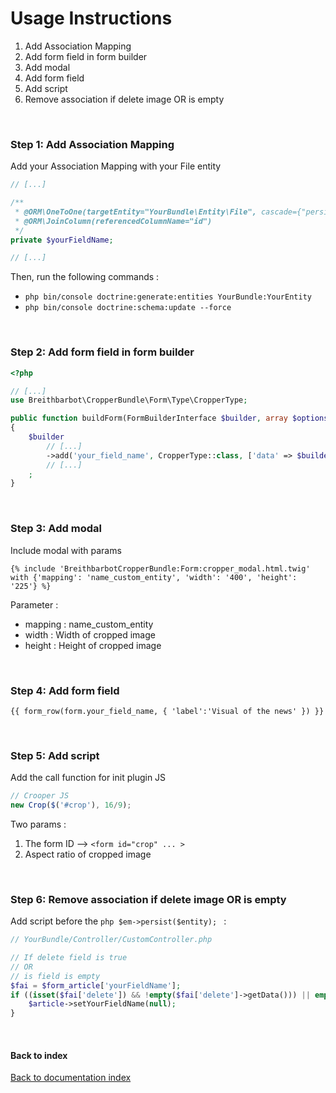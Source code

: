 # Usage Instructions

1. Add Association Mapping
2. Add form field in form builder
3. Add modal
4. Add form field
5. Add script
6. Remove association if delete image OR is empty

<br>

### Step 1: Add Association Mapping
Add your Association Mapping with your File entity
```php
// [...]

/**
 * @ORM\OneToOne(targetEntity="YourBundle\Entity\File", cascade={"persist"}, orphanRemoval=true)
 * @ORM\JoinColumn(referencedColumnName="id")
 */
private $yourFieldName;

// [...]
```
Then, run the following commands :
* ```php bin/console doctrine:generate:entities YourBundle:YourEntity```
* ```php bin/console doctrine:schema:update --force```

<br>

### Step 2: Add form field in form builder
```php
<?php

// [...]
use Breithbarbot\CropperBundle\Form\Type\CropperType;

public function buildForm(FormBuilderInterface $builder, array $options)
{
    $builder
        // [...]
        ->add('your_field_name', CropperType::class, ['data' => $builder->getData()->getYourFieldName(), 'required' => false]) 
        // [...]
    ;
}
```

<br>

### Step 3: Add modal
Include modal with params
```twig
{% include 'BreithbarbotCropperBundle:Form:cropper_modal.html.twig' with {'mapping': 'name_custom_entity', 'width': '400', 'height': '225'} %}
```
Parameter :
* mapping : name_custom_entity
* width   : Width of cropped image
* height  : Height of cropped image

<br>

### Step 4: Add form field
```twig
{{ form_row(form.your_field_name, { 'label':'Visual of the news' }) }}
```

<br>

### Step 5: Add script
Add the call function for init plugin JS
```js
// Crooper JS
new Crop($('#crop'), 16/9);
```
Two params :
1. The form ID  -->  `<form id="crop" ... >`
2. Aspect ratio of cropped image

<br>

### Step 6: Remove association if delete image OR is empty
Add script before the ```php $em->persist($entity); ``` :

```php
// YourBundle/Controller/CustomController.php

// If delete field is true
// OR
// is field is empty
$fai = $form_article['yourFieldName'];
if ((isset($fai['delete']) && !empty($fai['delete']->getData())) || empty($fai['path']->getData())) {
    $article->setYourFieldName(null);
}
```

<br>

#### Back to index
[Back to documentation index](index.md)
